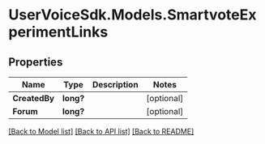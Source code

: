 # UserVoiceSdk.Models.SmartvoteExperimentLinks
## Properties

Name | Type | Description | Notes
------------ | ------------- | ------------- | -------------
**CreatedBy** | **long?** |  | [optional] 
**Forum** | **long?** |  | [optional] 

[[Back to Model list]](../README.md#documentation-for-models) [[Back to API list]](../README.md#documentation-for-api-endpoints) [[Back to README]](../README.md)

